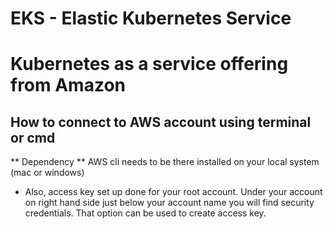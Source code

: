 # EKS - Elastic Kubernetes Service

# Kubernetes as a service offering from Amazon 

## How to connect to AWS account using terminal or cmd

** Dependency ** AWS cli needs to be there installed on your local system (mac or windows)

* Also, access key set up done for your root account. Under your account on right hand side just below your account name you will find security credentials. That option can be used to create access key.

